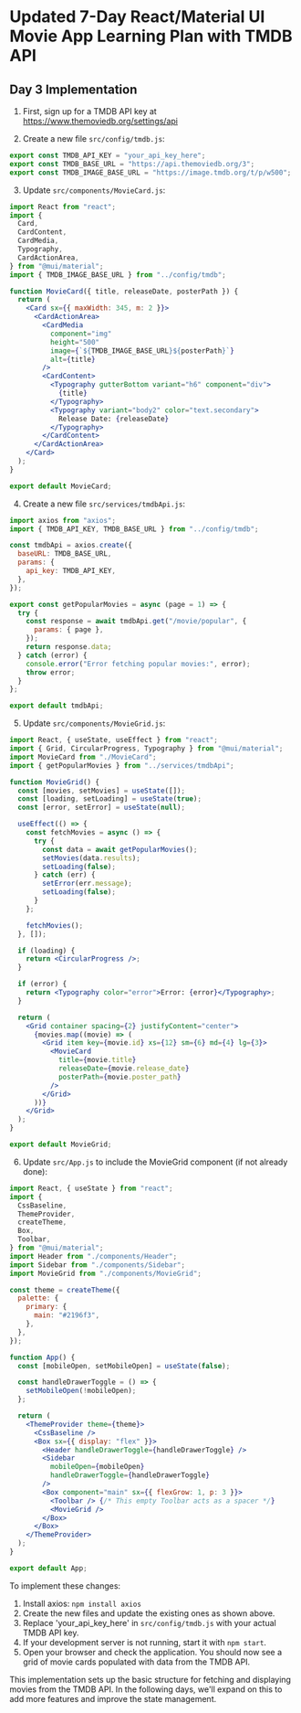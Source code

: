 # Updated 7-Day React/Material UI Movie App Learning Plan with TMDB API

## Day 3 Implementation

1. First, sign up for a TMDB API key at https://www.themoviedb.org/settings/api

2. Create a new file `src/config/tmdb.js`:

```javascript
export const TMDB_API_KEY = "your_api_key_here";
export const TMDB_BASE_URL = "https://api.themoviedb.org/3";
export const TMDB_IMAGE_BASE_URL = "https://image.tmdb.org/t/p/w500";
```

3. Update `src/components/MovieCard.js`:

```jsx
import React from "react";
import {
  Card,
  CardContent,
  CardMedia,
  Typography,
  CardActionArea,
} from "@mui/material";
import { TMDB_IMAGE_BASE_URL } from "../config/tmdb";

function MovieCard({ title, releaseDate, posterPath }) {
  return (
    <Card sx={{ maxWidth: 345, m: 2 }}>
      <CardActionArea>
        <CardMedia
          component="img"
          height="500"
          image={`${TMDB_IMAGE_BASE_URL}${posterPath}`}
          alt={title}
        />
        <CardContent>
          <Typography gutterBottom variant="h6" component="div">
            {title}
          </Typography>
          <Typography variant="body2" color="text.secondary">
            Release Date: {releaseDate}
          </Typography>
        </CardContent>
      </CardActionArea>
    </Card>
  );
}

export default MovieCard;
```

4. Create a new file `src/services/tmdbApi.js`:

```javascript
import axios from "axios";
import { TMDB_API_KEY, TMDB_BASE_URL } from "../config/tmdb";

const tmdbApi = axios.create({
  baseURL: TMDB_BASE_URL,
  params: {
    api_key: TMDB_API_KEY,
  },
});

export const getPopularMovies = async (page = 1) => {
  try {
    const response = await tmdbApi.get("/movie/popular", {
      params: { page },
    });
    return response.data;
  } catch (error) {
    console.error("Error fetching popular movies:", error);
    throw error;
  }
};

export default tmdbApi;
```

5. Update `src/components/MovieGrid.js`:

```jsx
import React, { useState, useEffect } from "react";
import { Grid, CircularProgress, Typography } from "@mui/material";
import MovieCard from "./MovieCard";
import { getPopularMovies } from "../services/tmdbApi";

function MovieGrid() {
  const [movies, setMovies] = useState([]);
  const [loading, setLoading] = useState(true);
  const [error, setError] = useState(null);

  useEffect(() => {
    const fetchMovies = async () => {
      try {
        const data = await getPopularMovies();
        setMovies(data.results);
        setLoading(false);
      } catch (err) {
        setError(err.message);
        setLoading(false);
      }
    };

    fetchMovies();
  }, []);

  if (loading) {
    return <CircularProgress />;
  }

  if (error) {
    return <Typography color="error">Error: {error}</Typography>;
  }

  return (
    <Grid container spacing={2} justifyContent="center">
      {movies.map((movie) => (
        <Grid item key={movie.id} xs={12} sm={6} md={4} lg={3}>
          <MovieCard
            title={movie.title}
            releaseDate={movie.release_date}
            posterPath={movie.poster_path}
          />
        </Grid>
      ))}
    </Grid>
  );
}

export default MovieGrid;
```

6. Update `src/App.js` to include the MovieGrid component (if not already done):

```jsx
import React, { useState } from "react";
import {
  CssBaseline,
  ThemeProvider,
  createTheme,
  Box,
  Toolbar,
} from "@mui/material";
import Header from "./components/Header";
import Sidebar from "./components/Sidebar";
import MovieGrid from "./components/MovieGrid";

const theme = createTheme({
  palette: {
    primary: {
      main: "#2196f3",
    },
  },
});

function App() {
  const [mobileOpen, setMobileOpen] = useState(false);

  const handleDrawerToggle = () => {
    setMobileOpen(!mobileOpen);
  };

  return (
    <ThemeProvider theme={theme}>
      <CssBaseline />
      <Box sx={{ display: "flex" }}>
        <Header handleDrawerToggle={handleDrawerToggle} />
        <Sidebar
          mobileOpen={mobileOpen}
          handleDrawerToggle={handleDrawerToggle}
        />
        <Box component="main" sx={{ flexGrow: 1, p: 3 }}>
          <Toolbar /> {/* This empty Toolbar acts as a spacer */}
          <MovieGrid />
        </Box>
      </Box>
    </ThemeProvider>
  );
}

export default App;
```

To implement these changes:

1. Install axios: `npm install axios`
2. Create the new files and update the existing ones as shown above.
3. Replace 'your_api_key_here' in `src/config/tmdb.js` with your actual TMDB API key.
4. If your development server is not running, start it with `npm start`.
5. Open your browser and check the application. You should now see a grid of movie cards populated with data from the TMDB API.

This implementation sets up the basic structure for fetching and displaying movies from the TMDB API. In the following days, we'll expand on this to add more features and improve the state management.
